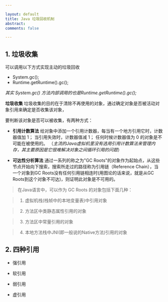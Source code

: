 ```yaml
---

layout: default
title: Java 垃圾回收机制
abstract: 
comments: false

---
```


## 1. 垃圾收集

可以调用以下方式实现主动的垃圾回收

- System.gc();
- Runtime.getRuntime().gc();

_其实 System.gc() 方法内部调用的也是Runtime.getRuntime().gc();_

**垃圾收集** 垃圾收集的目的在于清除不再使用的对象，通过确定对象是否被活动对象引用来确定是否收集该对象，

要判断该对象是否可以被收集，有两种方式：

- **引用计数算法** 给对象中添加一个引用计数器，每当有一个地方引用它时，计数器值加 1； 当引用失效时，计数器值减 1； 任何时候计数器值为 0 的对象是不可能在被使用的。 （_主流的Java虚拟机里没有选用引用计数算法来管理内存，其主要原因是它很难解决对象之间循环引用的问题_）
 

- **可达性分析算法** 通过一系列的称之为"GC Roots"的对象作为起始点，从这些节点开始向下搜索，搜索所走过的路径称为引用链（Reference Chain），当一个对象到GC Roots没有任何引用链相连时(用图论的话来说，就是从GC Roots到这个对象不可达)，则证明此对象是不可用的。 

> 在Java语言中，可以作为 GC Roots 的对象包括下面几种：
 
> 1. 虚拟机栈(栈帧中的本地变量表)中引用对象

> 2. 方法区中类静态属性引用的对象

> 3. 方法区中常量引用的对象

> 4. 本地方法栈中JNI(即一般说的Native方法)引用的对象


## 2. 四种引用

- 强引用

- 软引用

- 弱引用

- 虚引用



